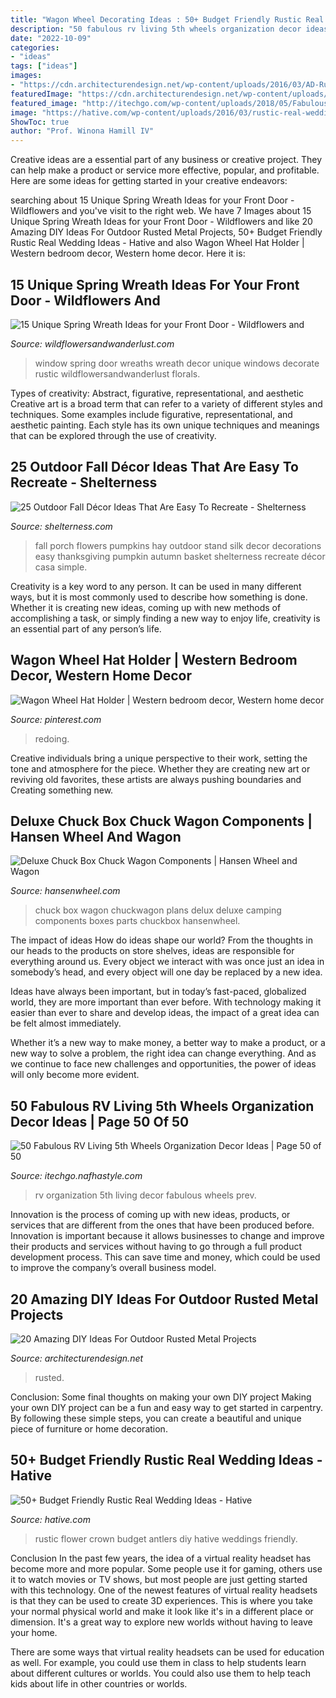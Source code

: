 ```yaml
---
title: "Wagon Wheel Decorating Ideas : 50+ Budget Friendly Rustic Real Wedding Ideas"
description: "50 fabulous rv living 5th wheels organization decor ideas"
date: "2022-10-09"
categories:
- "ideas"
tags: ["ideas"]
images:
- "https://cdn.architecturendesign.net/wp-content/uploads/2016/03/AD-Rusted-Metal-Projects-01.jpg"
featuredImage: "https://cdn.architecturendesign.net/wp-content/uploads/2016/03/AD-Rusted-Metal-Projects-01.jpg"
featured_image: "http://itechgo.com/wp-content/uploads/2018/05/Fabulous-RV-Living-5th-Wheels-Organization-Decor-Ideas-50.jpg"
image: "https://hative.com/wp-content/uploads/2016/03/rustic-real-weddings/44-rustic-real-wedding-ideas.jpg"
ShowToc: true
author: "Prof. Winona Hamill IV"
---
```



Creative ideas are a essential part of any business or creative project. They can help make a product or service more effective, popular, and profitable. Here are some ideas for getting started in your creative endeavors:

	

		
searching about 15 Unique Spring Wreath Ideas for your Front Door - Wildflowers and you've visit to the right web. We have 7 Images about 15 Unique Spring Wreath Ideas for your Front Door - Wildflowers and like 20 Amazing DIY Ideas For Outdoor Rusted Metal Projects, 50+ Budget Friendly Rustic Real Wedding Ideas - Hative and also Wagon Wheel Hat Holder | Western bedroom decor, Western home decor. Here it is:
		
    
## 15 Unique Spring Wreath Ideas For Your Front Door - Wildflowers And

<img loading=lazy src="https://wildflowersandwanderlust.com/wp-content/uploads/2019/03/window.jpg" onerror="this.onerror=null;this.src='https://tse3.mm.bing.net/th?id=OIP.yEf7KK20mdB1hUnzHmFS2wHaKO&amp;pid=15.1';" alt="15 Unique Spring Wreath Ideas for your Front Door - Wildflowers and">

_Source: wildflowersandwanderlust.com_

>window spring door wreaths wreath decor unique windows decorate rustic wildflowersandwanderlust florals. 

	

Types of creativity: Abstract, figurative, representational, and aesthetic
Creative art is a broad term that can refer to a variety of different styles and techniques. Some examples include figurative, representational, and aesthetic painting. Each style has its own unique techniques and meanings that can be explored through the use of creativity.

    
## 25 Outdoor Fall Décor Ideas That Are Easy To Recreate - Shelterness

<img loading=lazy src="http://i.shelterness.com/2016/08/07-fall-porch-stand-with-hay-pumpkins-and-silk-flowers.jpg" onerror="this.onerror=null;this.src='https://tse4.mm.bing.net/th?id=OIP.RFlyKO2feOjrX1LkBXOVzwHaJ6&amp;pid=15.1';" alt="25 Outdoor Fall Décor Ideas That Are Easy To Recreate - Shelterness">

_Source: shelterness.com_

>fall porch flowers pumpkins hay outdoor stand silk decor decorations easy thanksgiving pumpkin autumn basket shelterness recreate décor casa simple. 

	

Creativity is a key word to any person. It can be used in many different ways, but it is most commonly used to describe how something is done. Whether it is creating new ideas, coming up with new methods of accomplishing a task, or simply finding a new way to enjoy life, creativity is an essential part of any person’s life.

    
## Wagon Wheel Hat Holder | Western Bedroom Decor, Western Home Decor

<img loading=lazy src="https://i.pinimg.com/736x/c7/68/f2/c768f292e0e82715d80f88e904c08f15.jpg" onerror="this.onerror=null;this.src='https://tse3.mm.bing.net/th?id=OIP.NRj_VFXPGK-afjL6JduxcAHaJ8&amp;pid=15.1';" alt="Wagon Wheel Hat Holder | Western bedroom decor, Western home decor">

_Source: pinterest.com_

>redoing. 

	

Creative individuals bring a unique perspective to their work, setting the tone and atmosphere for the piece. Whether they are creating new art or reviving old favorites, these artists are always pushing boundaries and Creating something new.

    
## Deluxe Chuck Box Chuck Wagon Components | Hansen Wheel And Wagon

<img loading=lazy src="http://www.hansenwheel.com/store/media/catalog/product/cache/1/image/9df78eab33525d08d6e5fb8d27136e95/d/e/delux_chuck_box_finish.jpg" onerror="this.onerror=null;this.src='https://tse4.mm.bing.net/th?id=OIP.FKup_2WAvBNIRoV-USS5igHaFj&amp;pid=15.1';" alt="Deluxe Chuck Box Chuck Wagon Components | Hansen Wheel and Wagon">

_Source: hansenwheel.com_

>chuck box wagon chuckwagon plans delux deluxe camping components boxes parts chuckbox hansenwheel. 

	

The impact of ideas
How do ideas shape our world?
From the thoughts in our heads to the products on store shelves, ideas are responsible for everything around us. Every object we interact with was once just an idea in somebody’s head, and every object will one day be replaced by a new idea.

Ideas have always been important, but in today’s fast-paced, globalized world, they are more important than ever before. With technology making it easier than ever to share and develop ideas, the impact of a great idea can be felt almost immediately.

Whether it’s a new way to make money, a better way to make a product, or a new way to solve a problem, the right idea can change everything. And as we continue to face new challenges and opportunities, the power of ideas will only become more evident.

    
## 50 Fabulous RV Living 5th Wheels Organization Decor Ideas | Page 50 Of 50

<img loading=lazy src="http://itechgo.com/wp-content/uploads/2018/05/Fabulous-RV-Living-5th-Wheels-Organization-Decor-Ideas-50.jpg" onerror="this.onerror=null;this.src='https://tse2.mm.bing.net/th?id=OIP.PhmIN4QdoYy4uhTwGuW-twHaJ4&amp;pid=15.1';" alt="50 Fabulous RV Living 5th Wheels Organization Decor Ideas | Page 50 of 50">

_Source: itechgo.nafhastyle.com_

>rv organization 5th living decor fabulous wheels prev. 

	

Innovation is the process of coming up with new ideas, products, or services that are different from the ones that have been produced before. Innovation is important because it allows businesses to change and improve their products and services without having to go through a full product development process. This can save time and money, which could be used to improve the company’s overall business model.

    
## 20 Amazing DIY Ideas For Outdoor Rusted Metal Projects

<img loading=lazy src="https://cdn.architecturendesign.net/wp-content/uploads/2016/03/AD-Rusted-Metal-Projects-01.jpg" onerror="this.onerror=null;this.src='https://tse4.mm.bing.net/th?id=OIP.n48mC9QFqQhVkVrOS3InlQHaKe&amp;pid=15.1';" alt="20 Amazing DIY Ideas For Outdoor Rusted Metal Projects">

_Source: architecturendesign.net_

>rusted. 

	

Conclusion: Some final thoughts on making your own DIY project
Making your own DIY project can be a fun and easy way to get started in carpentry. By following these simple steps, you can create a beautiful and unique piece of furniture or home decoration.

    
## 50+ Budget Friendly Rustic Real Wedding Ideas - Hative

<img loading=lazy src="https://hative.com/wp-content/uploads/2016/03/rustic-real-weddings/44-rustic-real-wedding-ideas.jpg" onerror="this.onerror=null;this.src='https://tse4.mm.bing.net/th?id=OIP.zZndR9NkewE2ExAlPMj8DQHaKD&amp;pid=15.1';" alt="50+ Budget Friendly Rustic Real Wedding Ideas - Hative">

_Source: hative.com_

>rustic flower crown budget antlers diy hative weddings friendly. 

	

Conclusion
In the past few years, the idea of a virtual reality headset has become more and more popular. Some people use it for gaming, others use it to watch movies or TV shows, but most people are just getting started with this technology. 
One of the newest features of virtual reality headsets is that they can be used to create 3D experiences. This is where you take your normal physical world and make it look like it's in a different place or dimension. It's a great way to explore new worlds without having to leave your home. 

There are some ways that virtual reality headsets can be used for education as well. For example, you could use them in class to help students learn about different cultures or worlds. You could also use them to help teach kids about life in other countries or worlds.


